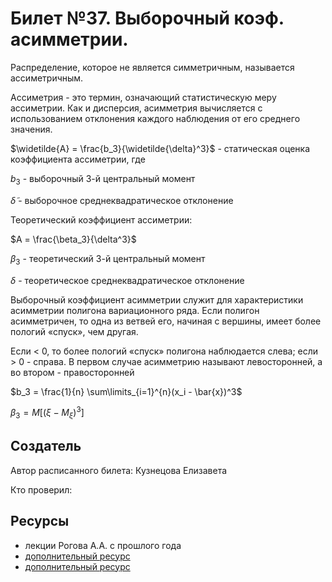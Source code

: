# Билет №37. Выборочный коэф. асимметрии.

Распределение, которое не является симметричным, называется ассиметричным.

Ассиметрия - это термин, означающий статистическую меру ассиметрии. Как и дисперсия, асимметрия вычисляется с использованием отклонения каждого наблюдения от его среднего значения.

$\widetilde{A} = \frac{b_3}{\widetilde{\delta}^3}$ - статическая оценка коэффициента ассиметрии, где

$b_3$ - выборочный 3-й центральный момент

$\widetilde{\delta}$ - выборочное среднеквадратическое отклонение

Теоретический коэффициент ассиметрии:

$A = \frac{\beta_3}{\delta^3}$

$\beta_3$ - теоретический 3-й центральный момент

$\delta$ - теоретическое среднеквадратическое отклонение

Выборочный коэффициент асимметрии служит для характеристики асимметрии полигона вариационного ряда. Если полигон асимметричен, то одна из ветвей его, начиная с вершины,  имеет более пологий «спуск», чем другая.

Если < 0, то более пологий «спуск» полигона наблюдается слева; если > 0 - справа. В первом случае асимметрию называют левосторонней, а во втором - правосторонней

$b_3 = \frac{1}{n} \sum\limits_{i=1}^{n}(x_i - \bar{x})^3$

$\beta_3 = M[(\xi - M_\xi)^3]$

## Создатель

Автор расписанного билета: Кузнецова Елизавета

Кто проверил:


## Ресурсы
- лекции Рогова А.А. с прошлого года
- [дополнительный ресурс](https://fin-accounting.ru/cfa/l1/quantitative/cfa-symmetry-skewness-in-return-distributions)
- [дополнительный ресурс](https://nti.s-vfu.ru/sveden/files/TViMS_VARIACIONNYE_RYADY_I_IX_CHISLOVYE_XARAKTERISTIKI(4).pdf)
